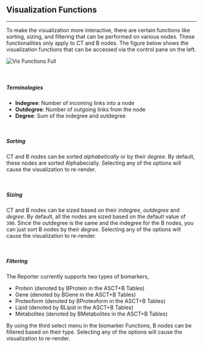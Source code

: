 ## Visualization Functions
---

To make the visualization more interactive, there are certain functions like sorting, sizing, and filtering that can be performed on various nodes. These functionalities only apply to CT and B nodes. The figure below shows the visualization functions that can be accessed via the control pane on the left.

<img src="assets/docs/vis-functions/vf.png" alt="Vis Functions Full" class="md-img p-2 w-50" >

<br>
<br>
<br>


##### Terminologies

- **Indegree**: Number of incoming links into a node
- **Outdegree**: Number of outgoing links from the node
- **Degree**: Sum of the indegree and outdegree

<br>

##### Sorting

CT and B nodes can be sorted *alphabetically* or by their *degree*. By default, these nodes are sorted Alphabecially. Selecting any of the options will cause the visualization to re-render.

<br>

##### Sizing

CT and B nodes can be sized based on their *indegree*, *outdegree* and *degree*. By default, all the nodes are sized based on the default value of `300`. Since the outdegree is the same and the indegree for the B nodes, you can just sort B nodes by their *degree*. Selecting any of the options will cause the visualization to re-render.

<br>

##### Filtering

The Reporter currently supports two types of bomarkers,

- Protein (denoted by BProtein in the ASCT+B Tables)
- Gene (denoted by BGene in the ASCT+B Tables)
- Proteoform (denoted by BProteoform in the ASCT+B Tables)
- Lipid (denoted by BLipid in the ASCT+B Tables)
- Metabolites (denoted by BMetabolites in the ASCT+B Tables)

By using the third select menu in the biomarker Functions, B nodes can be filtered based on their type. Selecting any of the options will cause the visualization to re-render.
